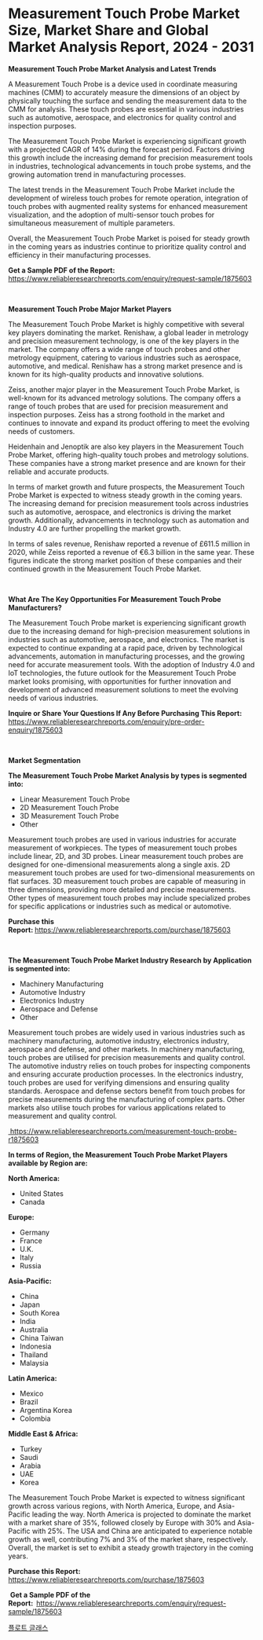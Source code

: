 <p><h1>Measurement Touch Probe Market Size, Market Share and Global Market Analysis Report, 2024 - 2031</h1></p><p><strong>Measurement Touch Probe Market Analysis and Latest Trends</strong></p>
<p><p>A Measurement Touch Probe is a device used in coordinate measuring machines (CMM) to accurately measure the dimensions of an object by physically touching the surface and sending the measurement data to the CMM for analysis. These touch probes are essential in various industries such as automotive, aerospace, and electronics for quality control and inspection purposes.</p><p>The Measurement Touch Probe Market is experiencing significant growth with a projected CAGR of 14% during the forecast period. Factors driving this growth include the increasing demand for precision measurement tools in industries, technological advancements in touch probe systems, and the growing automation trend in manufacturing processes.</p><p>The latest trends in the Measurement Touch Probe Market include the development of wireless touch probes for remote operation, integration of touch probes with augmented reality systems for enhanced measurement visualization, and the adoption of multi-sensor touch probes for simultaneous measurement of multiple parameters.</p><p>Overall, the Measurement Touch Probe Market is poised for steady growth in the coming years as industries continue to prioritize quality control and efficiency in their manufacturing processes.</p></p>
<p><strong>Get a Sample PDF of the Report:&nbsp;</strong> <a href="https://www.reliableresearchreports.com/enquiry/request-sample/1875603">https://www.reliableresearchreports.com/enquiry/request-sample/1875603</a></p>
<p>&nbsp;</p>
<p><strong>Measurement Touch Probe Major Market Players</strong></p>
<p><p>The Measurement Touch Probe Market is highly competitive with several key players dominating the market. Renishaw, a global leader in metrology and precision measurement technology, is one of the key players in the market. The company offers a wide range of touch probes and other metrology equipment, catering to various industries such as aerospace, automotive, and medical. Renishaw has a strong market presence and is known for its high-quality products and innovative solutions.</p><p>Zeiss, another major player in the Measurement Touch Probe Market, is well-known for its advanced metrology solutions. The company offers a range of touch probes that are used for precision measurement and inspection purposes. Zeiss has a strong foothold in the market and continues to innovate and expand its product offering to meet the evolving needs of customers.</p><p>Heidenhain and Jenoptik are also key players in the Measurement Touch Probe Market, offering high-quality touch probes and metrology solutions. These companies have a strong market presence and are known for their reliable and accurate products.</p><p>In terms of market growth and future prospects, the Measurement Touch Probe Market is expected to witness steady growth in the coming years. The increasing demand for precision measurement tools across industries such as automotive, aerospace, and electronics is driving the market growth. Additionally, advancements in technology such as automation and Industry 4.0 are further propelling the market growth.</p><p>In terms of sales revenue, Renishaw reported a revenue of £611.5 million in 2020, while Zeiss reported a revenue of €6.3 billion in the same year. These figures indicate the strong market position of these companies and their continued growth in the Measurement Touch Probe Market.</p></p>
<p>&nbsp;</p>
<p><strong>What Are The Key Opportunities For Measurement Touch Probe Manufacturers?</strong></p>
<p><p>The Measurement Touch Probe market is experiencing significant growth due to the increasing demand for high-precision measurement solutions in industries such as automotive, aerospace, and electronics. The market is expected to continue expanding at a rapid pace, driven by technological advancements, automation in manufacturing processes, and the growing need for accurate measurement tools. With the adoption of Industry 4.0 and IoT technologies, the future outlook for the Measurement Touch Probe market looks promising, with opportunities for further innovation and development of advanced measurement solutions to meet the evolving needs of various industries.</p></p>
<p><strong>Inquire or Share Your Questions If Any Before Purchasing This Report:</strong> <a href="https://www.reliableresearchreports.com/enquiry/pre-order-enquiry/1875603">https://www.reliableresearchreports.com/enquiry/pre-order-enquiry/1875603</a></p>
<p>&nbsp;</p>
<p><strong>Market Segmentation</strong></p>
<p><strong>The Measurement Touch Probe Market Analysis by types is segmented into:</strong></p>
<p><ul><li>Linear Measurement Touch Probe</li><li>2D Measurement Touch Probe</li><li>3D Measurement Touch Probe</li><li>Other</li></ul></p>
<p><p>Measurement touch probes are used in various industries for accurate measurement of workpieces. The types of measurement touch probes include linear, 2D, and 3D probes. Linear measurement touch probes are designed for one-dimensional measurements along a single axis. 2D measurement touch probes are used for two-dimensional measurements on flat surfaces. 3D measurement touch probes are capable of measuring in three dimensions, providing more detailed and precise measurements. Other types of measurement touch probes may include specialized probes for specific applications or industries such as medical or automotive.</p></p>
<p><strong>Purchase this Report:&nbsp;</strong><a href="https://www.reliableresearchreports.com/purchase/1875603">https://www.reliableresearchreports.com/purchase/1875603</a></p>
<p>&nbsp;</p>
<p><strong>The Measurement Touch Probe Market Industry Research by Application is segmented into:</strong></p>
<p><ul><li>Machinery Manufacturing</li><li>Automotive Industry</li><li>Electronics Industry</li><li>Aerospace and Defense</li><li>Other</li></ul></p>
<p><p>Measurement touch probes are widely used in various industries such as machinery manufacturing, automotive industry, electronics industry, aerospace and defense, and other markets. In machinery manufacturing, touch probes are utilised for precision measurements and quality control. The automotive industry relies on touch probes for inspecting components and ensuring accurate production processes. In the electronics industry, touch probes are used for verifying dimensions and ensuring quality standards. Aerospace and defense sectors benefit from touch probes for precise measurements during the manufacturing of complex parts. Other markets also utilise touch probes for various applications related to measurement and quality control.</p></p>
<p><a href="https://www.reliableresearchreports.com/measurement-touch-probe-r1875603">&nbsp;https://www.reliableresearchreports.com/measurement-touch-probe-r1875603</a></p>
<p><strong>In terms of Region, the Measurement Touch Probe Market Players available by Region are:</strong></p>
<p>
    <p> <strong> North America: </strong>
        <ul>
            <li>United States</li>
            <li>Canada</li>
        </ul>
        </p> 
    <p> <strong> Europe: </strong>
        <ul>
            <li>Germany</li>
            <li>France</li>
            <li>U.K.</li>
            <li>Italy</li>
            <li>Russia</li>
        </ul>
        </p> 
    <p> <strong> Asia-Pacific: </strong>
        <ul>
            <li>China</li>
            <li>Japan</li>
            <li>South Korea</li>
            <li>India</li>
            <li>Australia</li>
            <li>China Taiwan</li>
            <li>Indonesia</li>
            <li>Thailand</li>
            <li>Malaysia</li>
        </ul>
        </p> 
    <p> <strong> Latin America: </strong>
        <ul>
            <li>Mexico</li>
            <li>Brazil</li>
            <li>Argentina Korea</li>
            <li>Colombia</li>
        </ul>
        </p> 
    <p> <strong> Middle East & Africa: </strong>
        <ul>
            <li>Turkey</li>
            <li>Saudi</li>
            <li>Arabia</li>
            <li>UAE</li>
            <li>Korea</li>
        </ul>
    </p>
    </p>
<p><p>The Measurement Touch Probe Market is expected to witness significant growth across various regions, with North America, Europe, and Asia-Pacific leading the way. North America is projected to dominate the market with a market share of 35%, followed closely by Europe with 30% and Asia-Pacific with 25%. The USA and China are anticipated to experience notable growth as well, contributing 7% and 3% of the market share, respectively. Overall, the market is set to exhibit a steady growth trajectory in the coming years.</p></p>
<p><strong>Purchase this Report: </strong><a href="https://www.reliableresearchreports.com/purchase/1875603">https://www.reliableresearchreports.com/purchase/1875603</a></p>
<p>&nbsp;<strong>Get a Sample PDF of the Report:&nbsp;&nbsp;</strong><a href="https://www.reliableresearchreports.com/enquiry/request-sample/1875603">https://www.reliableresearchreports.com/enquiry/request-sample/1875603</a></p>
<p><strong></strong></p>
<p><p><a href="https://medium.com/@londonacobson5656/%ED%94%8C%EB%A1%AF-%EA%B8%80%EB%9E%98%EC%8A%A4-%EC%8B%9C%EC%9E%A5-%EC%A0%84%EB%A7%9D-%EC%82%B0%EC%97%85-%EA%B0%9C%EC%9A%94-%EB%B0%8F-%EC%98%88%EC%B8%A1-2024%EB%85%84%EB%B6%80%ED%84%B0-2031%EB%85%84%EA%B9%8C%EC%A7%80-60ee2ad15c3a">플로트 글래스</a></p></p>